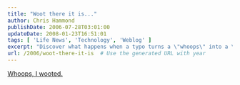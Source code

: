 ```yaml
---
title: "Woot there it is..."
author: Chris Hammond
publishDate: 2006-07-28T03:01:00
updateDate: 2008-01-23T16:51:01
tags: [ 'Life News', 'Technology', 'Weblog' ]
excerpt: "Discover what happens when a typo turns a \"whoops\" into a \"woot.\" Learn how to handle mistakes with grace and humor in this witty blog post!"
url: /2006/woot-there-it-is  # Use the generated URL with year
---
```

<P><A href="https://www.woot.com/Blog/BlogEntry.aspx?BlogEntryId=1308">Whoops, I wooted.</A></P> <P>&nbsp;</P>

